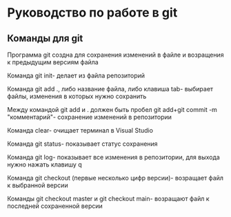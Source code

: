 # Руководство по работе в  git

## Команды для git

Программа git создна для сохранения изменений в файле и возращения к предыдущим версиям файла

Команда git init- делает из файла репозиторий

Команда git add ., либо название файла, либо клавиша tab- выбирает файлы, изменения в которых нужно сохранить

Между командой git add и . должен быть пробел
git add+git commit -m "комментарий"- сохранение изменений в репозитории

Команда clear- очищает терминал в Visual Studio

Команда git status- показывает статус сохранения

Команда git log-  показывает все изменения в репозитории, для выхода нужно нажать клавишу q

Команда git checkout (первые несколько цифр версии)- возращает файл к выбранной версии

Команды git checkout master и git checkout main- возращают файл к последней сохраненной версии
